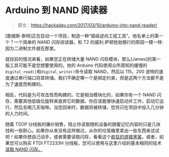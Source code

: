 # Arduino 到 NAND 阅读器

> 原文：<https://hackaday.com/2017/03/10/arduino-into-nand-reader/>

[詹姆斯·泰特]正在启动一个项目，制造一种“超级逆向工程工具”。他名单上的第一个？一个简单的 NAND 闪存阅读器，和 T2 的威利·萨顿抢劫银行的原因一模一样:因为二进制文件就在那里。

就目前的情况来看，如果您正在转储大量 NAND 闪存模块，那么[James]的第一版工具可能不是您想要使用的。他的 Arduino 代码使用众所周知的缓慢的`digital_read()`和`digital_write()`命令读取 NAND，然后以 115，200 波特的速度通过串行端口将其转储。我们不确定哪一个是绑定约束，但是这两个方法都不是为了速度而构建的。

相反，代码是为可攻击性而构建的。它是相当模块化的，如果你有一个 NAND 闪存，需要其他低级位旋转来放弃它的数据，你应该能够快速启动并工作，启动它运行，然后去喝几天咖啡。当您回来时，数据将被转储，您将只在项目中投入几分钟的人力时间。

随着 TSOP 分线板的廉价销售，阻止你读取随机设备的甜蜜记忆内容的只是几块钱和一些耐心。如果你从来没有这样做过，从你的垃圾箱里拿出一些东西来试试吧！如果你想自己动手，或者需要读取闪存，看看这个[疯狂的焊接黑客](http://hackaday.com/2010/12/24/reading-nand-flash-chips-without-removing-them/)。或者，如果您可以购买 FTDI FT2233H 分线板，您可以使用与这里介绍的基本相同的技术[读取 NAND 闪存。](http://hackaday.com/2012/09/20/reading-bare-nand-flash-chips-with-a-microcontroller/)